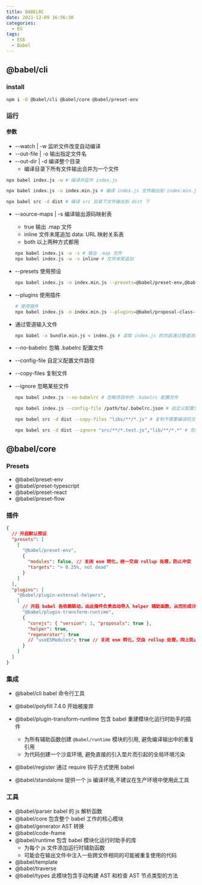 ```yaml
---
title: BABELRC
date: 2021-12-09 16:56:30
categories:
  - ES
tags:
  - ES6
  - Babel
---
```


## @babel/cli

### install

```bash
npm i -D @babel/cli @babel/core @babel/preset-env
```

### 运行

#### 参数

- \-\-watch | \-w 监听文件改变自动编译
- \-\-out-file | \-o 输出指定文件名
- \-\-out-dir | \-d 编译整个目录
  - 编译目录下所有文件输出合并为一个文件

```bash
npx babel index.js -w # 编译并监听 index.js

npx babel index.js -o index.min.js # 编译 index.js 文件输出到 index.min.js

npx babel src -d dist # 编译 src 目录下文件输出到 dist 下
```

<!-- more -->

- \-\-source-maps | \-s 编译输出源码映射表

  - true 输出 .map 文件
  - inline 文件末尾追加 data: URL 映射关系表
  - both 以上两种方式都用

  ```bash
  npx babel index.js -w -s # 输出 .map 文件
  npx babel index.js -w -s inline # 文件末尾追加
  ```

- \-\-presets 使用预设

  ```bash
  npx babel index.js -o index.min.js --presets=@babel/preset-env,@babel/preset-react # 使用预设
  ```

- \-\-plugins 使用插件

  ```bash
  # 使用插件
  npx babel index.js -o index.min.js --plugins=@babel/proposal-class-properties,@babel/plugin-transform-runtime
  ```

- 通过管道输入文件

  ```bash
  npx babel -o bundle.min.js < index.js # 读取 index.js 的内容通过管道流编译输出到 bundle.min.js
  ```

- \-\-no-babelrc 忽略 .babelrc 配置文件
- \-\-config-file 自定义配置文件路径
- \-\-copy-files 复制文件
- \-\-ignore 忽略某些文件

  ```bash
  npx babel index.js --no-babelrc # 忽略项目中的 .babelrc 配置文件

  npx babel index.js --config-file /path/to/.babelrc.json # 自定义配置文件路径

  npx babel src -d dist --copy-files "libs/**/*.js" # 复制不需要编译的文件

  npx babel src -d dist --ignore "src/**/*.test.js","lib/**/*.*" # 忽略编译文件
  ```

## @babel/core

### Presets

- @babel/preset-env
- @babel/preset-typescript
- @babel/preset-react
- @babel/preset-flow

### 插件

```json
{
  // 开启默认预设
  "presets": [
    [
      "@babel/preset-env",
      {
        "modules": false, // 关闭 esm 转化，统一交由 rollup 处理，防止冲突
        "targets": "> 0.25%, not dead"
      }
    ]
  ],
  "plugins": [
    "@babel/plugin-external-helpers",
    [
      // 开启 babel 各依赖联动，由此插件负责自动导入 helper 辅助函数，从而形成沙箱 polyfill
      "@babel/plugin-transform-runtime",
      {
        "corejs": { "version": 3, "proposals": true },
        "helper": true,
        "regenerator": true
        // "useESModules": true // 关闭 esm 转化，交由 rollup 处理，同上防止冲突 7.13.0 开启废弃
      }
    ]
  ]
}
```

### 集成

- @babel/cli babel 命令行工具
- @babel/polyfill 7.4.0 开始被废弃
- @babel/plugin-transform-runtime 包含 babel 重建模块化运行时助手的插件

  - 为所有辅助函数创建 `@babel/runtime` 模块的引用, 避免编译输出中的重复引用
  - 为代码创建一个沙盒环境, 避免直接的引入垫片而引起的全局环境污染

- @babel/register 通过 require 钩子方式使用 babel
- @babel/standalone 提供一个 js 编译环境,不建议在生产环境中使用此工具

### 工具

- @babel/parser babel 的 js 解析函数
- @babel/core 包含整个 babel 工作的核心模块
- @babel/generator AST 转换
- @babel/code-frame
- @babel/runtime 包含 babel 模块化运行时助手的库
  - 为每个 js 文件添加运行时辅助函数
  - 可能会在输出文件中注入一些跨文件相同的可能被重复使用的代码
- @babel/template
- @babel/traverse
- @babel/types 此模块包含手动构建 AST 和检查 AST 节点类型的方法
